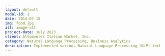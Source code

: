 ```yaml
---
layout: default
modal-id: 1
date: 2014-07-15
img: food.jpg
alt: image-alt
project-date: July 2023
client: Altomontes Italian Market, Inc.
category: Natural Language Processing, Business Analytics
description: Implemented various Natural Language Processing (NLP) techniques to a support a Business Analysis for Altomontes Italian Market. These technqiues included Topic Modeling Analyis and Sentiment Analysis conducted on reviews of Alomontes' products and operations by customers. The analysis provided valuable recommendations for changes that needed to be made regarding business operations and products as well as helped outline the strengths of the business.
---
```

